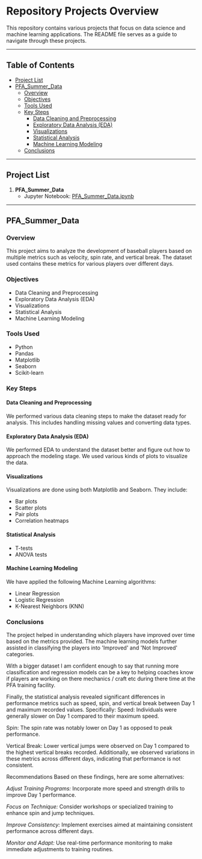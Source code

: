 # Repository Projects Overview

This repository contains various projects that focus on data science and machine learning applications. The README file serves as a guide to navigate through these projects.

---

## Table of Contents

- [Project List](#project-list)
- [PFA_Summer_Data](#pfa_summer_data)
  - [Overview](#overview)
  - [Objectives](#objectives)
  - [Tools Used](#tools-used)
  - [Key Steps](#key-steps)
    - [Data Cleaning and Preprocessing](#data-cleaning-and-preprocessing)
    - [Exploratory Data Analysis (EDA)](#exploratory-data-analysis-eda)
    - [Visualizations](#visualizations)
    - [Statistical Analysis](#statistical-analysis)
    - [Machine Learning Modeling](#machine-learning-modeling)
  - [Conclusions](#conclusions)

---

## Project List

1. **PFA_Summer_Data**
   - Jupyter Notebook: [PFA_Summer_Data.ipynb](https://github.com/EBeanes250/EB_Projects_Portfolio/blob/main/PFA_Summer_Data.ipynb)

---

## PFA_Summer_Data

### Overview

This project aims to analyze the development of baseball players based on multiple metrics such as velocity, spin rate, and vertical break. The dataset used contains these metrics for various players over different days.

### Objectives

- Data Cleaning and Preprocessing
- Exploratory Data Analysis (EDA)
- Visualizations
- Statistical Analysis
- Machine Learning Modeling

### Tools Used

- Python
- Pandas
- Matplotlib
- Seaborn
- Scikit-learn

### Key Steps

#### Data Cleaning and Preprocessing

We performed various data cleaning steps to make the dataset ready for analysis. This includes handling missing values and converting data types.

#### Exploratory Data Analysis (EDA)

We performed EDA to understand the dataset better and figure out how to approach the modeling stage. We used various kinds of plots to visualize the data.

#### Visualizations

Visualizations are done using both Matplotlib and Seaborn. They include:

- Bar plots
- Scatter plots
- Pair plots
- Correlation heatmaps

#### Statistical Analysis

- T-tests
- ANOVA tests

#### Machine Learning Modeling

We have applied the following Machine Learning algorithms:

- Linear Regression
- Logistic Regression
- K-Nearest Neighbors (KNN)

### Conclusions

The project helped in understanding which players have improved over time based on the metrics provided. The machine learning models further assisted in classifying the players into 'Improved' and 'Not Improved' categories.

With a bigger dataset I am confident enough to say that running more classification and regression models can be a key to helping coaches know if players are working on there mechanics / craft etc during there time at the PFA training facility.


Finally, the statistical analysis revealed significant differences in performance metrics such as speed, spin, and vertical break between Day 1 and maximum recorded values. 
Specifically:
Speed: Individuals were generally slower on Day 1 compared to their maximum speed.

Spin: The spin rate was notably lower on Day 1 as opposed to peak performance.

Vertical Break: Lower vertical jumps were observed on Day 1 compared to the highest vertical breaks recorded.
Additionally, we observed variations in these metrics across different days, indicating that performance is not consistent.

Recommendations
Based on these findings, here are some alternatives:

*Adjust Training Programs:* Incorporate more speed and strength drills to improve Day 1 performance.

*Focus on Technique:* Consider workshops or specialized training to enhance spin and jump techniques.

*Improve Consistency:* Implement exercises aimed at maintaining consistent performance across different days.

*Monitor and Adapt:* Use real-time performance monitoring to make immediate adjustments to training routines.







